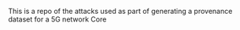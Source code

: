 This is a repo of the attacks used as part of generating a provenance dataset for a 5G network Core
